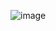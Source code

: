 ![image](https://github.com/Gulsumgunes/Not_panosu/assets/91954993/66eb64ee-320c-48ec-bedd-e096e31c5cf1)
